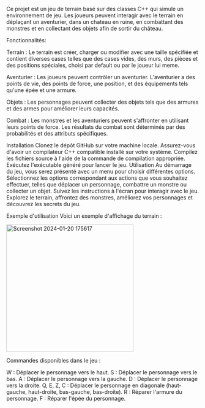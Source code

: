 Ce projet est un jeu de terrain basé sur des classes C++ qui simule un environnement de jeu. Les joueurs peuvent interagir avec le terrain en déplaçant un aventurier, dans un chateau en ruine, en combattant des monstres et en collectant des objets afin de sortir du château.

Fonctionnalités:

Terrain : Le terrain est créer, charger ou modifier avec une taille spécifiée et contient diverses cases telles que des cases vides, des murs, des pièces et des positions spéciales, choisi par default ou par le joueur lui meme.

Aventurier : Les joueurs peuvent contrôler un aventurier. L'aventurier a des points de vie, des points de force, une position, et des équipements tels qu'une épée et une armure.

Objets : Les personnages peuvent collecter des objets tels que des armures et des armes pour améliorer leurs capacités.

Combat : Les monstres et les aventuriers peuvent s'affronter en utilisant leurs points de force. Les résultats du combat sont déterminés par des probabilités et des attributs spécifiques.

Installation
Clonez le dépôt GitHub sur votre machine locale.
Assurez-vous d'avoir un compilateur C++ compatible installé sur votre système.
Compilez les fichiers source à l'aide de la commande de compilation appropriée.
Exécutez l'exécutable généré pour lancer le jeu.
Utilisation
Au démarrage du jeu, vous serez présenté avec un menu pour choisir différentes options. Sélectionnez les options correspondant aux actions que vous souhaitez effectuer, telles que déplacer un personnage, combattre un monstre ou collecter un objet. Suivez les instructions à l'écran pour interagir avec le jeu. Explorez le terrain, affrontez des monstres, améliorez vos personnages et découvrez les secrets du jeu.

Exemple d'utilisation
Voici un exemple d'affichage du terrain :

<img width="332" alt="Screenshot 2024-01-20 175617" src="https://github.com/ArezkiBazizi/Jeux-Aventurier/assets/144291687/4dbe24b7-3c22-4000-842c-b6d68295904f">



Commandes disponibles dans le jeu :

W : Déplacer le personnage vers le haut.
S : Déplacer le personnage vers le bas.
A : Déplacer le personnage vers la gauche.
D : Déplacer le personnage vers la droite.
Q, E, Z, C : Déplacer le personnage en diagonale (haut-gauche, haut-droite, bas-gauche, bas-droite).
R : Réparer l'armure du personnage.
F : Réparer l'épée du personnage.
